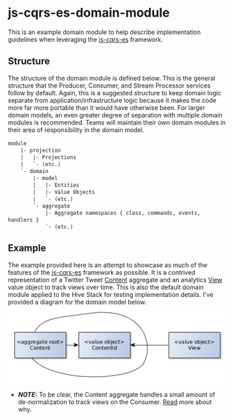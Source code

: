 # js-cqrs-es-domain-module
This is an example domain module to help describe implementation guidelines when leveraging the [js-cqrs-es](https://www.npmjs.com/package/js-cqrs-es) framework.

## Structure
The structure of the domain module is defined below. This is the general structure that the Producer, Consumer, and Stream Processor services follow by default. Again, this is a suggested structure to keep domain logic separate from application/infrastructure logic because it makes the code more far more portable than it would have otherwise been. For larger domain models, an even greater degree of separation with multiple domain modules is recommended. Teams will maintain their own domain modules in their area of responsibility in the domain model.
```
module
    |- projection
    |   |- Projections
    |   `- (etc.)
    `- domain
        |- model
        |   |- Entities
        |   |- Value Objects
        |   `- (etc.)
        `- aggregate
            |- Aggregate namespaces { class, commands, events, handlers }
            `- (etc.)
```

## Example
The example provided here is an attempt to showcase as much of the features of the [js-cqrs-es](https://www.npmjs.com/package/js-cqrs-es) framework as possible. It is a contrived representation of a Twitter Tweet [Content](./src/js/domain/aggregate/content.js) aggregate and an analytics [View](./src/js/domain/model/view.js) value object to track views over time. This is also the default domain module applied to the Hive Stack for testing implementation details. I've provided a diagram for the domain model below.
![contrived example domain model](cqrs_es_contrived_example_domain.png "js-cqrs-es contrived example domain model")

- ***NOTE:*** To be clear, the Content aggregate handles a small amount of de-normalization to track views on the Consumer. [Read](https://gist.github.com/aeilers/30aa0047187e5a5d573a478abc581903) more about why.

